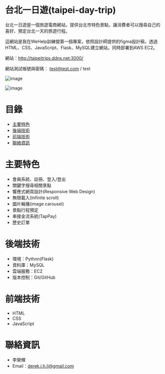 ﻿# 台北一日遊(taipei-day-trip)
台北一日遊是一個旅遊電商網站，提供台北市特色景點，讓消費者可以搜尋自己的喜好、預定台北一天的旅遊行程。

這網站是我在WeHelp訓練營第一個專案，依照設計師提供的figma設計稿，透過HTML、CSS、JavaScript、Flask、MySQL建立網站，同時部署到AWS EC2。

網站：http://taipeitrips.ddns.net:3000/

網站測試帳號與密碼： test@test.com / test

![image](https://user-images.githubusercontent.com/60932746/210486521-86cf5151-cb9e-405f-84f5-654185436619.png)

![image](https://user-images.githubusercontent.com/60932746/210486587-dff29f31-a16c-4a91-baec-5a0352c46ed9.png)

# 目錄
- [主要特色](#主要特色)
- [後端技術](#後端技術)
- [前端技術](#前端技術)
- [聯絡資訊](#聯絡資訊)

# 主要特色
- 會員系統、註冊、登入/登出
- 關鍵字搜尋相關景點
- 響應式網頁設計(Responsive Web Design)
- 無限載入(Infinite scroll)
- 圖片輪播(image carousel)
- 景點行程預定
- 串接金流系統(TapPay)
- 歷史訂單

# 後端技術
- 環境：Python(Flask)
- 資料庫：MySQL
- 雲端服務：EC2
- 版本控制：Git/GitHub

# 前端技術
- HTML
- CSS
- JavaScript

# 聯絡資訊
- 李榮輝
- Email：derek.j.h.li@gmail.com
